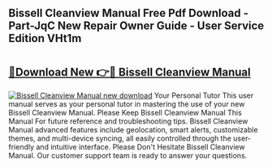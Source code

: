 ## Bissell Cleanview Manual Free Pdf Download - Part-JqC New Repair Owner Guide - User Service Edition VHt1m

# <h2><a href="http://bc13946.oget.top/?id=Bissell+Cleanview+Manual">🔗Download New 👉🔴 Bissell Cleanview Manual</a></h2>

[![Bissell Cleanview Manual new download](https://i.imgur.com/5g1atiW.png)](http://bc13946.oget.top/?id=Bissell+Cleanview+Manual)
Your Personal Tutor This user manual serves as your personal tutor in mastering the use of your new Bissell Cleanview Manual. Please Keep Bissell Cleanview Manual This Manual For future reference and troubleshooting tips. Bissell Cleanview Manual advanced features include geolocation, smart alerts, customizable themes, and multi-device syncing, all easily controlled through the user-friendly and intuitive interface. Please Don't Hesitate Bissell Cleanview Manual. Our customer support team is ready to answer your questions.
